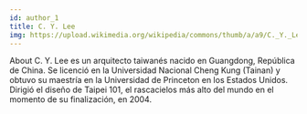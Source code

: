 ```yaml
---
id: author_1
title: C. Y. Lee
img: https://upload.wikimedia.org/wikipedia/commons/thumb/a/a9/C._Y._Lee_at_Far_Eastern_Architectural_Design_Award_20050702.jpg/220px-C._Y._Lee_at_Far_Eastern_Architectural_Design_Award_20050702.jpg
---
```

About
C. Y. Lee es un arquitecto taiwanés nacido en Guangdong, República de China. Se licenció en la Universidad Nacional Cheng Kung (Tainan) y obtuvo su maestría en la Universidad de Princeton en los Estados Unidos. Dirigió el diseño de Taipei 101, el rascacielos más alto del mundo en el momento de su finalización, en 2004.
